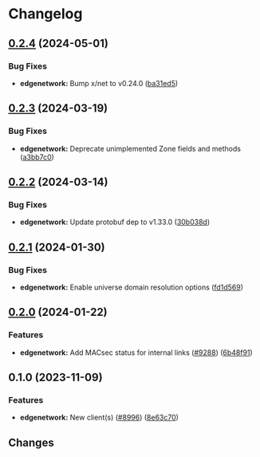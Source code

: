 # Changelog

## [0.2.4](https://github.com/googleapis/google-cloud-go/compare/edgenetwork/v0.2.3...edgenetwork/v0.2.4) (2024-05-01)


### Bug Fixes

* **edgenetwork:** Bump x/net to v0.24.0 ([ba31ed5](https://github.com/googleapis/google-cloud-go/commit/ba31ed5fda2c9664f2e1cf972469295e63deb5b4))

## [0.2.3](https://github.com/googleapis/google-cloud-go/compare/edgenetwork/v0.2.2...edgenetwork/v0.2.3) (2024-03-19)


### Bug Fixes

* **edgenetwork:** Deprecate unimplemented Zone fields and methods ([a3bb7c0](https://github.com/googleapis/google-cloud-go/commit/a3bb7c07ba570f26c6eb073ab3275487784547d0))

## [0.2.2](https://github.com/googleapis/google-cloud-go/compare/edgenetwork/v0.2.1...edgenetwork/v0.2.2) (2024-03-14)


### Bug Fixes

* **edgenetwork:** Update protobuf dep to v1.33.0 ([30b038d](https://github.com/googleapis/google-cloud-go/commit/30b038d8cac0b8cd5dd4761c87f3f298760dd33a))

## [0.2.1](https://github.com/googleapis/google-cloud-go/compare/edgenetwork/v0.2.0...edgenetwork/v0.2.1) (2024-01-30)


### Bug Fixes

* **edgenetwork:** Enable universe domain resolution options ([fd1d569](https://github.com/googleapis/google-cloud-go/commit/fd1d56930fa8a747be35a224611f4797b8aeb698))

## [0.2.0](https://github.com/googleapis/google-cloud-go/compare/edgenetwork/v0.1.0...edgenetwork/v0.2.0) (2024-01-22)


### Features

* **edgenetwork:** Add MACsec status for internal links ([#9288](https://github.com/googleapis/google-cloud-go/issues/9288)) ([6b48f91](https://github.com/googleapis/google-cloud-go/commit/6b48f912869fdf4f6ead39e2d1090a1f63b07da9))

## 0.1.0 (2023-11-09)


### Features

* **edgenetwork:** New client(s) ([#8996](https://github.com/googleapis/google-cloud-go/issues/8996)) ([8e63c70](https://github.com/googleapis/google-cloud-go/commit/8e63c70b423e8c10ecd617ccf81fa0662f8f91b5))

## Changes
